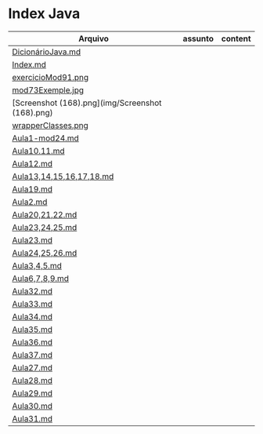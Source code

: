 # Index Java

| Arquivo | assunto | content    |
| ------- | ------- | --- |
|[DicionárioJava.md](./DicionárioJava.md)|||
|[Index.md](./Index.md)|||
|[exercicioMod91.png](img/exercicioMod91.png)|||
|[mod73Exemple.jpg](img/mod73Exemple.jpg)|||
|[Screenshot (168).png](img/Screenshot (168).png)|||
|[wrapperClasses.png](img/wrapperClasses.png)|||
|[Aula1-mod24.md](seção-1to8/Aula1-mod24.md)|||
|[Aula10.11.md](seção-1to8/Aula10.11.md)|||
|[Aula12.md](seção-1to8/Aula12.md)|||
|[Aula13,14,15,16,17,18.md](seção-1to8/Aula13,14,15,16,17,18.md)|||
|[Aula19.md](seção-1to8/Aula19.md)|||
|[Aula2.md](seção-1to8/Aula2.md)|||
|[Aula20,21,22.md](seção-1to8/Aula20,21,22.md)|||
|[Aula23,24,25.md](seção-1to8/Aula23,24,25.md)|||
|[Aula23.md](seção-1to8/Aula23.md)|||
|[Aula24,25,26.md](seção-1to8/Aula24,25,26.md)|||
|[Aula3,4,5.md](seção-1to8/Aula3,4,5.md)|||
|[Aula6,7,8,9.md](seção-1to8/Aula6,7,8,9.md)|||
|[Aula32.md](Seção10/Aula32.md)|||
|[Aula33.md](Seção10/Aula33.md)|||
|[Aula34.md](Seção10/Aula34.md)|||
|[Aula35.md](Seção10/Aula35.md)|||
|[Aula36.md](Seção10/Aula36.md)|||
|[Aula37.md](Seção10/Aula37.md)|||
|[Aula27.md](seção9/Aula27.md)|||
|[Aula28.md](seção9/Aula28.md)|||
|[Aula29.md](seção9/Aula29.md)|||
|[Aula30.md](seção9/Aula30.md)|||
|[Aula31.md](seção9/Aula31.md)|||
